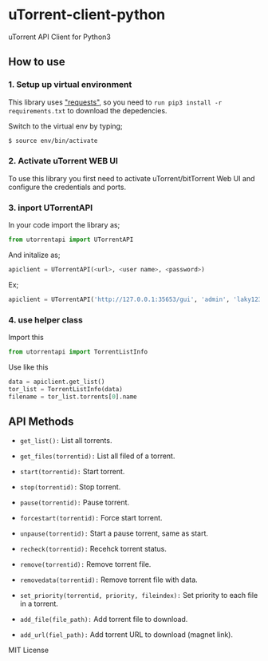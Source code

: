 # uTorrent-client-python
uTorrent API Client for Python3

## How to use

### 1. Setup up virtual environment

This library uses ["requests"](http://docs.python-requests.org/en/master/), so you need to `run pip3 install -r requirements.txt` to download the depedencies.

Switch to the virtual env by typing;
```sh
$ source env/bin/activate
```

### 2. Activate uTorrent WEB UI
To use this library you first need to activate uTorrent/bitTorrent Web UI and configure the credentials and ports.

### 3. inport UTorrentAPI
In your code import the library as;

```python
from utorrentapi import UTorrentAPI
```

And initalize as;
```python
apiclient = UTorrentAPI(<url>, <user name>, <password>)
```

Ex;
```python
apiclient = UTorrentAPI('http://127.0.0.1:35653/gui', 'admin', 'laky123')
```

### 4. use helper class
Import this

```python
from utorrentapi import TorrentListInfo
```

Use like this
```python
data = apiclient.get_list()
tor_list = TorrentListInfo(data)
filename = tor_list.torrents[0].name 
```

## API Methods

- `get_list():`
List all torrents.

- `get_files(torrentid):`
List all filed of a torrent.

- `start(torrentid):`
Start torrent.

- `stop(torrentid):`
Stop torrent.

- `pause(torrentid):`
Pause torrent.

- `forcestart(torrentid):`
Force start torrent.

- `unpause(torrentid):`
Start a pause torrent, same as start.

- `recheck(torrentid):`
Recehck torrent status.

- `remove(torrentid):`
Remove torrent file.

- `removedata(torrentid):`
Remove torrent file with data.

- `set_priority(torrentid, priority, fileindex):`
Set priority to each file in a torrent.

- `add_file(file_path):`
Add torrent file to download.

- `add_url(fiel_path):`
Add torrent URL to download (magnet link).

MIT License
